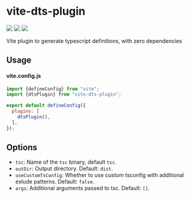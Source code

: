 # vite-dts-plugin
[![](https://img.shields.io/npm/v/vite-dts-plugin.svg?style=flat)](https://www.npmjs.org/package/vite-dts-plugin) [![](https://img.shields.io/npm/dm/vite-dts-plugin.svg)](https://www.npmjs.org/package/vite-dts-plugin) [![](https://packagephobia.com/badge?p=vite-dts-plugin)](https://packagephobia.com/result?p=vite-dts-plugin)

Vite plugin to generate typescript definitions, with zero dependencies

## Usage

#### vite.config.js

```js
import {defineConfig} from "vite";
import {dtsPlugin} from "vite-dts-plugin";

export default defineConfig({
  plugins: [
    dtsPlugin(),
  ],
});
```

## Options

- `tsc`: Name of the `tsc` binary, default `tsc`.
- `outDir`: Output directory. Default: `dist`.
- `useCustomTsConfig`: Whether to use custom tsconfig with additional exlude patterns. Default: `false`.
- `args`: Additional arguments passed to tsc. Default: `[]`.
